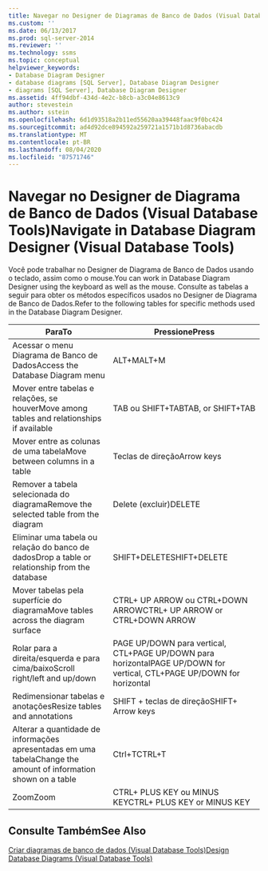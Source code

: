 ```yaml
---
title: Navegar no Designer de Diagramas de Banco de Dados (Visual Database Tools) | Microsoft Docs
ms.custom: ''
ms.date: 06/13/2017
ms.prod: sql-server-2014
ms.reviewer: ''
ms.technology: ssms
ms.topic: conceptual
helpviewer_keywords:
- Database Diagram Designer
- database diagrams [SQL Server], Database Diagram Designer
- diagrams [SQL Server], Database Diagram Designer
ms.assetid: 4ff94dbf-434d-4e2c-b8cb-a3c04e8613c9
author: stevestein
ms.author: sstein
ms.openlocfilehash: 6d1d93518a2b11ed55620aa39448faac9f0bc424
ms.sourcegitcommit: ad4d92dce894592a259721a1571b1d8736abacdb
ms.translationtype: MT
ms.contentlocale: pt-BR
ms.lasthandoff: 08/04/2020
ms.locfileid: "87571746"
---
```

# <a name="navigate-in-database-diagram-designer-visual-database-tools"></a><span data-ttu-id="23d5d-102">Navegar no Designer de Diagrama de Banco de Dados (Visual Database Tools)</span><span class="sxs-lookup"><span data-stu-id="23d5d-102">Navigate in Database Diagram Designer (Visual Database Tools)</span></span>
  <span data-ttu-id="23d5d-103">Você pode trabalhar no Designer de Diagrama de Banco de Dados usando o teclado, assim como o mouse.</span><span class="sxs-lookup"><span data-stu-id="23d5d-103">You can work in Database Diagram Designer using the keyboard as well as the mouse.</span></span> <span data-ttu-id="23d5d-104">Consulte as tabelas a seguir para obter os métodos específicos usados no Designer de Diagrama de Banco de Dados.</span><span class="sxs-lookup"><span data-stu-id="23d5d-104">Refer to the following tables for specific methods used in the Database Diagram Designer.</span></span>  
  
|<span data-ttu-id="23d5d-105">**Para**</span><span class="sxs-lookup"><span data-stu-id="23d5d-105">**To**</span></span>|<span data-ttu-id="23d5d-106">**Pressione**</span><span class="sxs-lookup"><span data-stu-id="23d5d-106">**Press**</span></span>|  
|------------|---------------|  
|<span data-ttu-id="23d5d-107">Acessar o menu Diagrama de Banco de Dados</span><span class="sxs-lookup"><span data-stu-id="23d5d-107">Access the Database Diagram menu</span></span>|<span data-ttu-id="23d5d-108">ALT+M</span><span class="sxs-lookup"><span data-stu-id="23d5d-108">ALT+M</span></span>|  
|<span data-ttu-id="23d5d-109">Mover entre tabelas e relações, se houver</span><span class="sxs-lookup"><span data-stu-id="23d5d-109">Move among tables and relationships if available</span></span>|<span data-ttu-id="23d5d-110">TAB ou SHIFT+TAB</span><span class="sxs-lookup"><span data-stu-id="23d5d-110">TAB, or SHIFT+TAB</span></span>|  
|<span data-ttu-id="23d5d-111">Mover entre as colunas de uma tabela</span><span class="sxs-lookup"><span data-stu-id="23d5d-111">Move between columns in a table</span></span>|<span data-ttu-id="23d5d-112">Teclas de direção</span><span class="sxs-lookup"><span data-stu-id="23d5d-112">Arrow keys</span></span>|  
|<span data-ttu-id="23d5d-113">Remover a tabela selecionada do diagrama</span><span class="sxs-lookup"><span data-stu-id="23d5d-113">Remove the selected table from the diagram</span></span>|<span data-ttu-id="23d5d-114">Delete (excluir)</span><span class="sxs-lookup"><span data-stu-id="23d5d-114">DELETE</span></span>|  
|<span data-ttu-id="23d5d-115">Eliminar uma tabela ou relação do banco de dados</span><span class="sxs-lookup"><span data-stu-id="23d5d-115">Drop a table or relationship from the database</span></span>|<span data-ttu-id="23d5d-116">SHIFT+DELETE</span><span class="sxs-lookup"><span data-stu-id="23d5d-116">SHIFT+DELETE</span></span>|  
|<span data-ttu-id="23d5d-117">Mover tabelas pela superfície do diagrama</span><span class="sxs-lookup"><span data-stu-id="23d5d-117">Move tables across the diagram surface</span></span>|<span data-ttu-id="23d5d-118">CTRL+ UP ARROW ou CTRL+DOWN ARROW</span><span class="sxs-lookup"><span data-stu-id="23d5d-118">CTRL+ UP ARROW or CTRL+DOWN ARROW</span></span>|  
|<span data-ttu-id="23d5d-119">Rolar para a direita/esquerda e para cima/baixo</span><span class="sxs-lookup"><span data-stu-id="23d5d-119">Scroll right/left and up/down</span></span>|<span data-ttu-id="23d5d-120">PAGE UP/DOWN para vertical, CTL+PAGE UP/DOWN para horizontal</span><span class="sxs-lookup"><span data-stu-id="23d5d-120">PAGE UP/DOWN for vertical, CTL+PAGE UP/DOWN for horizontal</span></span>|  
|<span data-ttu-id="23d5d-121">Redimensionar tabelas e anotações</span><span class="sxs-lookup"><span data-stu-id="23d5d-121">Resize tables and annotations</span></span>|<span data-ttu-id="23d5d-122">SHIFT + teclas de direção</span><span class="sxs-lookup"><span data-stu-id="23d5d-122">SHIFT+ Arrow keys</span></span>|  
|<span data-ttu-id="23d5d-123">Alterar a quantidade de informações apresentadas em uma tabela</span><span class="sxs-lookup"><span data-stu-id="23d5d-123">Change the amount of information shown on a table</span></span>|<span data-ttu-id="23d5d-124">Ctrl+T</span><span class="sxs-lookup"><span data-stu-id="23d5d-124">CTRL+T</span></span>|  
|<span data-ttu-id="23d5d-125">Zoom</span><span class="sxs-lookup"><span data-stu-id="23d5d-125">Zoom</span></span>|<span data-ttu-id="23d5d-126">CTRL+ PLUS KEY ou MINUS KEY</span><span class="sxs-lookup"><span data-stu-id="23d5d-126">CTRL+ PLUS KEY or MINUS KEY</span></span>|  
  
## <a name="see-also"></a><span data-ttu-id="23d5d-127">Consulte Também</span><span class="sxs-lookup"><span data-stu-id="23d5d-127">See Also</span></span>  
 [<span data-ttu-id="23d5d-128">Criar diagramas de banco de dados &#40;Visual Database Tools&#41;</span><span class="sxs-lookup"><span data-stu-id="23d5d-128">Design Database Diagrams &#40;Visual Database Tools&#41;</span></span>](visual-database-tools.md)  
  
  
